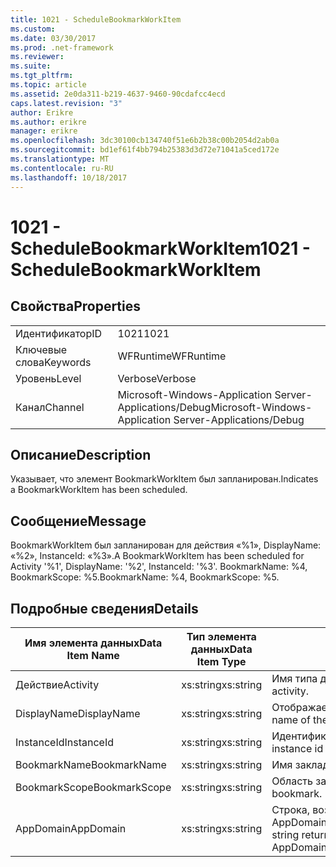 ```yaml
---
title: 1021 - ScheduleBookmarkWorkItem
ms.custom: 
ms.date: 03/30/2017
ms.prod: .net-framework
ms.reviewer: 
ms.suite: 
ms.tgt_pltfrm: 
ms.topic: article
ms.assetid: 2e0da311-b219-4637-9460-90cdafcc4ecd
caps.latest.revision: "3"
author: Erikre
ms.author: erikre
manager: erikre
ms.openlocfilehash: 3dc30100cb134740f51e6b2b38c00b2054d2ab0a
ms.sourcegitcommit: bd1ef61f4bb794b25383d3d72e71041a5ced172e
ms.translationtype: MT
ms.contentlocale: ru-RU
ms.lasthandoff: 10/18/2017
---
```

# <a name="1021---schedulebookmarkworkitem"></a><span data-ttu-id="686ec-102">1021 - ScheduleBookmarkWorkItem</span><span class="sxs-lookup"><span data-stu-id="686ec-102">1021 - ScheduleBookmarkWorkItem</span></span>
## <a name="properties"></a><span data-ttu-id="686ec-103">Свойства</span><span class="sxs-lookup"><span data-stu-id="686ec-103">Properties</span></span>  
  
|||  
|-|-|  
|<span data-ttu-id="686ec-104">Идентификатор</span><span class="sxs-lookup"><span data-stu-id="686ec-104">ID</span></span>|<span data-ttu-id="686ec-105">1021</span><span class="sxs-lookup"><span data-stu-id="686ec-105">1021</span></span>|  
|<span data-ttu-id="686ec-106">Ключевые слова</span><span class="sxs-lookup"><span data-stu-id="686ec-106">Keywords</span></span>|<span data-ttu-id="686ec-107">WFRuntime</span><span class="sxs-lookup"><span data-stu-id="686ec-107">WFRuntime</span></span>|  
|<span data-ttu-id="686ec-108">Уровень</span><span class="sxs-lookup"><span data-stu-id="686ec-108">Level</span></span>|<span data-ttu-id="686ec-109">Verbose</span><span class="sxs-lookup"><span data-stu-id="686ec-109">Verbose</span></span>|  
|<span data-ttu-id="686ec-110">Канал</span><span class="sxs-lookup"><span data-stu-id="686ec-110">Channel</span></span>|<span data-ttu-id="686ec-111">Microsoft-Windows-Application Server-Applications/Debug</span><span class="sxs-lookup"><span data-stu-id="686ec-111">Microsoft-Windows-Application Server-Applications/Debug</span></span>|  
  
## <a name="description"></a><span data-ttu-id="686ec-112">Описание</span><span class="sxs-lookup"><span data-stu-id="686ec-112">Description</span></span>  
 <span data-ttu-id="686ec-113">Указывает, что элемент BookmarkWorkItem был запланирован.</span><span class="sxs-lookup"><span data-stu-id="686ec-113">Indicates a BookmarkWorkItem has been scheduled.</span></span>  
  
## <a name="message"></a><span data-ttu-id="686ec-114">Сообщение</span><span class="sxs-lookup"><span data-stu-id="686ec-114">Message</span></span>  
 <span data-ttu-id="686ec-115">BookmarkWorkItem был запланирован для действия «%1», DisplayName: «%2», InstanceId: «%3».</span><span class="sxs-lookup"><span data-stu-id="686ec-115">A BookmarkWorkItem has been scheduled for Activity '%1', DisplayName: '%2', InstanceId: '%3'.</span></span>  <span data-ttu-id="686ec-116">BookmarkName: %4, BookmarkScope: %5.</span><span class="sxs-lookup"><span data-stu-id="686ec-116">BookmarkName: %4, BookmarkScope: %5.</span></span>  
  
## <a name="details"></a><span data-ttu-id="686ec-117">Подробные сведения</span><span class="sxs-lookup"><span data-stu-id="686ec-117">Details</span></span>  
  
|<span data-ttu-id="686ec-118">Имя элемента данных</span><span class="sxs-lookup"><span data-stu-id="686ec-118">Data Item Name</span></span>|<span data-ttu-id="686ec-119">Тип элемента данных</span><span class="sxs-lookup"><span data-stu-id="686ec-119">Data Item Type</span></span>|<span data-ttu-id="686ec-120">Описание</span><span class="sxs-lookup"><span data-stu-id="686ec-120">Description</span></span>|  
|--------------------|--------------------|-----------------|  
|<span data-ttu-id="686ec-121">Действие</span><span class="sxs-lookup"><span data-stu-id="686ec-121">Activity</span></span>|<span data-ttu-id="686ec-122">xs:string</span><span class="sxs-lookup"><span data-stu-id="686ec-122">xs:string</span></span>|<span data-ttu-id="686ec-123">Имя типа действия.</span><span class="sxs-lookup"><span data-stu-id="686ec-123">The type name of the activity.</span></span>|  
|<span data-ttu-id="686ec-124">DisplayName</span><span class="sxs-lookup"><span data-stu-id="686ec-124">DisplayName</span></span>|<span data-ttu-id="686ec-125">xs:string</span><span class="sxs-lookup"><span data-stu-id="686ec-125">xs:string</span></span>|<span data-ttu-id="686ec-126">Отображаемое имя действия.</span><span class="sxs-lookup"><span data-stu-id="686ec-126">The display name of the activity.</span></span>|  
|<span data-ttu-id="686ec-127">InstanceId</span><span class="sxs-lookup"><span data-stu-id="686ec-127">InstanceId</span></span>|<span data-ttu-id="686ec-128">xs:string</span><span class="sxs-lookup"><span data-stu-id="686ec-128">xs:string</span></span>|<span data-ttu-id="686ec-129">Идентификатор экземпляра действия.</span><span class="sxs-lookup"><span data-stu-id="686ec-129">The instance id of the activity.</span></span>|  
|<span data-ttu-id="686ec-130">BookmarkName</span><span class="sxs-lookup"><span data-stu-id="686ec-130">BookmarkName</span></span>|<span data-ttu-id="686ec-131">xs:string</span><span class="sxs-lookup"><span data-stu-id="686ec-131">xs:string</span></span>|<span data-ttu-id="686ec-132">Имя закладки.</span><span class="sxs-lookup"><span data-stu-id="686ec-132">The name of the bookmark.</span></span>|  
|<span data-ttu-id="686ec-133">BookmarkScope</span><span class="sxs-lookup"><span data-stu-id="686ec-133">BookmarkScope</span></span>|<span data-ttu-id="686ec-134">xs:string</span><span class="sxs-lookup"><span data-stu-id="686ec-134">xs:string</span></span>|<span data-ttu-id="686ec-135">Область закладки.</span><span class="sxs-lookup"><span data-stu-id="686ec-135">The scope of the bookmark.</span></span>|  
|<span data-ttu-id="686ec-136">AppDomain</span><span class="sxs-lookup"><span data-stu-id="686ec-136">AppDomain</span></span>|<span data-ttu-id="686ec-137">xs:string</span><span class="sxs-lookup"><span data-stu-id="686ec-137">xs:string</span></span>|<span data-ttu-id="686ec-138">Строка, возвращаемая AppDomain.CurrentDomain.FriendlyName.</span><span class="sxs-lookup"><span data-stu-id="686ec-138">The string returned by AppDomain.CurrentDomain.FriendlyName.</span></span>|

